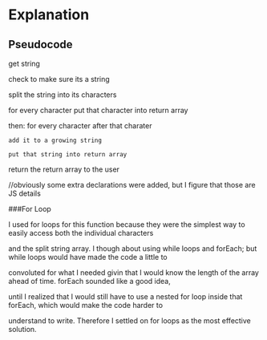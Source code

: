 # Explanation

## Pseudocode

get string

check to make sure its a string

split the string into its characters

for every character put that character into return array

  then: for every character after that charater
  
    add it to a growing string
    
    put that string into return array
    
return the return array to the user

//obviously some extra declarations were added, but I figure that those are JS details

###For Loop

I used for loops for this function because they were the simplest way to easily access both the individual characters

and the split string array. I though about using while loops and forEach; but while loops would have made the code a little to

convoluted for what I needed givin that I would know the length of the array ahead of time. forEach sounded like a good idea,

until I realized that I would still have to use a nested for loop inside that forEach, which would make the code harder to

understand to write. Therefore I settled on for loops as the most effective solution.

